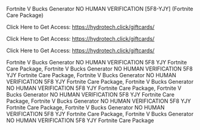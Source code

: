 Fortnite V Bucks Generator NO HUMAN VERIFICATION [5F8-YJY] (Fortnite Care Package)

Click Here to Get Access: https://hydrotech.click/giftcards/

Click Here to Get Access: https://hydrotech.click/giftcards/

Click Here to Get Access: https://hydrotech.click/giftcards/

Fortnite V Bucks Generator NO HUMAN VERIFICATION 5F8 YJY Fortnite Care Package, Fortnite V Bucks Generator NO HUMAN VERIFICATION 5F8 YJY Fortnite Care Package, Fortnite V Bucks Generator NO HUMAN VERIFICATION 5F8 YJY Fortnite Care Package, Fortnite V Bucks Generator NO HUMAN VERIFICATION 5F8 YJY Fortnite Care Package, Fortnite V Bucks Generator NO HUMAN VERIFICATION 5F8 YJY Fortnite Care Package, Fortnite V Bucks Generator NO HUMAN VERIFICATION 5F8 YJY Fortnite Care Package, Fortnite V Bucks Generator NO HUMAN VERIFICATION 5F8 YJY Fortnite Care Package, Fortnite V Bucks Generator NO HUMAN VERIFICATION 5F8 YJY Fortnite Care Package
